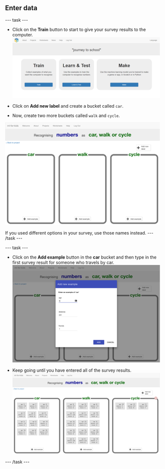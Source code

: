 ## Enter data

--- task ---
+ Click on the **Train** button to start to give your survey results to the
computer.
![Train button](images/train.png)

+ Click on **Add new label** and create a bucket called `car`.

+ Now, create two more buckets called `walk` and `cycle`. 

![Three empty buckets for car, walk and cycle](images/add-label.png)

If you used different options in your survey, use those names instead.
--- /task ---

--- task ---
+ Click on the **Add example** button in the **car** bucket and then type in the first survey result for someone who travels by car. 
![Add example pop up box containg the values age: 5, distance: 2.8, friends: 1](images/add-example.png)

+ Keep going until you have entered all of the survey results.
![3 buckets now full with data](images/all-results.png)

--- /task ---
